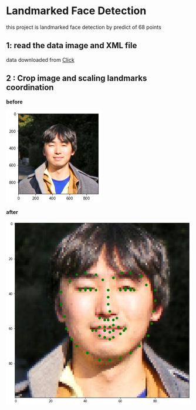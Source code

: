 # Landmarked Face Detection
this project is landmarked face detection by predict  of  68 points
## 1: read the data image and XML file
data downloaded from [Click](https://ibug.doc.ic.ac.uk/resources/300-W/)

## 2 : Crop image and scaling landmarks coordination

**before**

 ![befor edit](https://github.com/Marwen-93/landmarksfaceproject-/blob/main/image/before2308489181_3.png)<br>
 
 **after**
 
 ![after edit](https://github.com/Marwen-93/landmarksfaceproject-/blob/main/image/after2308489181_3.png)<br>

 
 
 
